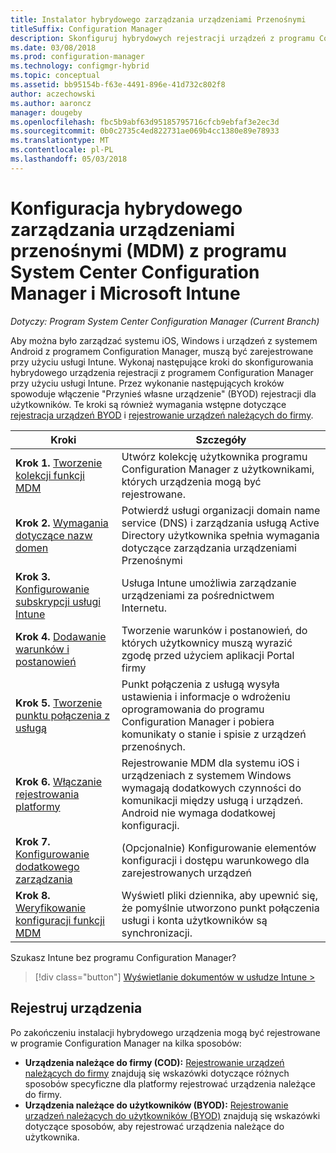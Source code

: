 ```yaml
---
title: Instalator hybrydowego zarządzania urządzeniami Przenośnymi
titleSuffix: Configuration Manager
description: Skonfiguruj hybrydowych rejestracji urządzeń z programu Configuration Manager i usługi Intune.
ms.date: 03/08/2018
ms.prod: configuration-manager
ms.technology: configmgr-hybrid
ms.topic: conceptual
ms.assetid: bb95154b-f63e-4491-896e-41d732c802f8
author: aczechowski
ms.author: aaroncz
manager: dougeby
ms.openlocfilehash: fbc5b9abf63d95185795716cfcb9ebfaf3e2ec3d
ms.sourcegitcommit: 0b0c2735c4ed822731ae069b4cc1380e89e78933
ms.translationtype: MT
ms.contentlocale: pl-PL
ms.lasthandoff: 05/03/2018
---
```

# <a name="setup-hybrid-mobile-device-management-mdm-with-system-center-configuration-manager-and-microsoft-intune"></a>Konfiguracja hybrydowego zarządzania urządzeniami przenośnymi (MDM) z programu System Center Configuration Manager i Microsoft Intune

*Dotyczy: Program System Center Configuration Manager (Current Branch)*


Aby można było zarządzać systemu iOS, Windows i urządzeń z systemem Android z programem Configuration Manager, muszą być zarejestrowane przy użyciu usługi Intune. Wykonaj następujące kroki do skonfigurowania hybrydowego urządzenia rejestracji z programem Configuration Manager przy użyciu usługi Intune. Przez wykonanie następujących kroków spowoduje włączenie "Przynieś własne urządzenie" (BYOD) rejestracji dla użytkowników. Te kroki są również wymagania wstępne dotyczące [rejestracja urządzeń BYOD](enroll-hybrid-ios-mac.md) i [rejestrowanie urządzeń należących do firmy](enroll-company-owned-devices.md).

 |Kroki|Szczegóły|  
 |-----------|-------------|  
 |**Krok 1.** [Tworzenie kolekcji funkcji MDM](create-mdm-collection.md)|Utwórz kolekcję użytkownika programu Configuration Manager z użytkownikami, których urządzenia mogą być rejestrowane.|  
 |**Krok 2.** [Wymagania dotyczące nazw domen](confirm-dns.md)|Potwierdź usługi organizacji domain name service (DNS) i zarządzania usługą Active Directory użytkownika spełnia wymagania dotyczące zarządzania urządzeniami Przenośnymi|
 |**Krok 3.** [Konfigurowanie subskrypcji usługi Intune](configure-intune-subscription.md)|Usługa Intune umożliwia zarządzanie urządzeniami za pośrednictwem Internetu.|  
 |**Krok 4.** [Dodawanie warunków i postanowień](terms-and-conditions.md)| Tworzenie warunków i postanowień, do których użytkownicy muszą wyrazić zgodę przed użyciem aplikacji Portal firmy|
 |**Krok 5.** [Tworzenie punktu połączenia z usługą](create-service-connection-point.md)|Punkt połączenia z usługą wysyła ustawienia i informacje o wdrożeniu oprogramowania do programu Configuration Manager i pobiera komunikaty o stanie i spisie z urządzeń przenośnych. |  
 |**Krok 6.** [Włączanie rejestrowania platformy](enable-platform-enrollment.md)|Rejestrowanie MDM dla systemu iOS i urządzeniach z systemem Windows wymagają dodatkowych czynności do komunikacji między usługą i urządzeń. Android nie wymaga dodatkowej konfiguracji.|  
 |**Krok 7.** [Konfigurowanie dodatkowego zarządzania](set-up-additional-management.md)|(Opcjonalnie) Konfigurowanie elementów konfiguracji i dostępu warunkowego dla zarejestrowanych urządzeń|
 |**Krok 8.** [Weryfikowanie konfiguracji funkcji MDM](verify-mdm-configuration.md)|Wyświetl pliki dziennika, aby upewnić się, że pomyślnie utworzono punkt połączenia usługi i konta użytkowników są synchronizacji.|

Szukasz Intune bez programu Configuration Manager?
> [!div class="button"]
[Wyświetlanie dokumentów w usłudze Intune >](https://docs.microsoft.com/intune/deploy-use/enroll-devices-in-microsoft-intune)


## <a name="enroll-devices"></a>Rejestruj urządzenia
Po zakończeniu instalacji hybrydowego urządzenia mogą być rejestrowane w programie Configuration Manager na kilka sposobów:
- **Urządzenia należące do firmy (COD):** [Rejestrowanie urządzeń należących do firmy](enroll-company-owned-devices.md) znajdują się wskazówki dotyczące różnych sposobów specyficzne dla platformy rejestrować urządzenia należące do firmy.
- **Urządzenia należące do użytkowników (BYOD):** [Rejestrowanie urządzeń należących do użytkowników (BYOD)](enroll-hybrid-ios-mac.md) znajdują się wskazówki dotyczące sposobów, aby rejestrować urządzenia należące do użytkownika.
